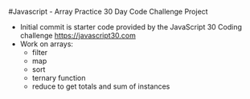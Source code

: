 #Javascript - Array Practice
30 Day Code Challenge Project
- Initial commit is starter code provided by the JavaScript 30 Coding challenge https://javascript30.com
- Work on arrays:
  - filter
  - map
  - sort
  - ternary function
  - reduce to get totals and sum of instances
